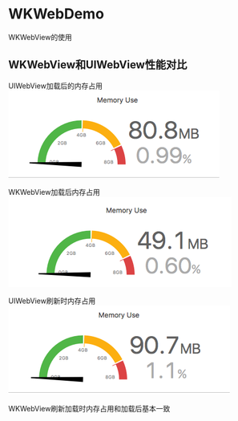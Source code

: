 # WKWebDemo
WKWebView的使用

## WKWebView和UIWebView性能对比

UIWebView加载后的内存占用</br>
![img](https://github.com/zhuzhuxingtianxia/WKWebDemo/blob/master/web.png)

WKWebView加载后内存占用</br>
![img](https://github.com/zhuzhuxingtianxia/WKWebDemo/blob/master/wk.png)
 
 UIWebView刷新时内存占用</br>
 ![img](https://github.com/zhuzhuxingtianxia/WKWebDemo/blob/master/mjweb.png)

WKWebView刷新加载时内存占用和加载后基本一致</br>
